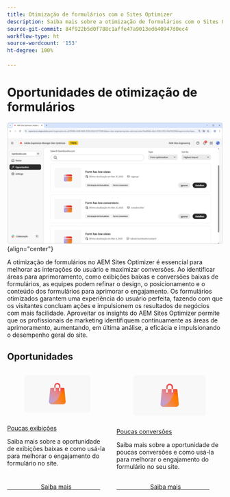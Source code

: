 ```yaml
---
title: Otimização de formulários com o Sites Optimizer
description: Saiba mais sobre a otimização de formulários com o Sites Optimizer.
source-git-commit: 84f922b5d0f788c1affe47a9013ed640947d0ec4
workflow-type: ht
source-wordcount: '153'
ht-degree: 100%

---
```



# Oportunidades de otimização de formulários

![Oportunidades de otimização de formulário](./assets/form-optimization/hero.png){align="center"}

A otimização de formulários no AEM Sites Optimizer é essencial para melhorar as interações do usuário e maximizar conversões. Ao identificar áreas para aprimoramento, como exibições baixas e conversões baixas de formulários, as equipes podem refinar o design, o posicionamento e o conteúdo dos formulários para aprimorar o engajamento. Os formulários otimizados garantem uma experiência do usuário perfeita, fazendo com que os visitantes concluam ações e impulsionem os resultados de negócios com mais facilidade. Aproveitar os insights do AEM Sites Optimizer permite que os profissionais de marketing identifiquem continuamente as áreas de aprimoramento, aumentando, em última análise, a eficácia e impulsionando o desempenho geral do site.

## Oportunidades

<!-- CARDS
 
* ../documentation/opportunities/low-views.md
  {title=Low views}
  {image=../assets/common/card-bag.png}
* ../documentation/opportunities/low-conversions.md
  {title=Low conversions}
  {image=../assets/common/card-bag.png}

--->
<!-- START CARDS HTML - DO NOT MODIFY BY HAND -->
<div class="columns">
    <div class="column is-half-tablet is-half-desktop is-one-third-widescreen" aria-label="Low views">
        <div class="card" style="height: 100%; display: flex; flex-direction: column; height: 100%;">
            <div class="card-image">
                <figure class="image x-is-16by9">
                    <a href="../documentation/opportunities/low-views.md" title="Exibições baixas" target="_blank" rel="referrer">
                        <img class="is-bordered-r-small" src="../assets/common/card-bag.png" alt="Exibições baixas"
                             style="width: 100%; aspect-ratio: 16 / 9; object-fit: cover; overflow: hidden; display: block; margin: auto;">
                    </a>
                </figure>
            </div>
            <div class="card-content is-padded-small" style="display: flex; flex-direction: column; flex-grow: 1; justify-content: space-between;">
                <div class="top-card-content">
                    <p class="headline is-size-6 has-text-weight-bold">
                        <a href="../documentation/opportunities/low-views.md" target="_blank" rel="referrer" title="Exibições baixas">Poucas exibições</a>
                    </p>
                    <p class="is-size-6">Saiba mais sobre a oportunidade de exibições baixas e como usá-la para melhorar o engajamento do formulário no site.</p>
                </div>
                <a href="../documentation/opportunities/low-views.md" target="_blank" rel="referrer" class="spectrum-Button spectrum-Button--outline spectrum-Button--primary spectrum-Button--sizeM" style="align-self: flex-start; margin-top: 1rem;">
                    <span class="spectrum-Button-label has-no-wrap has-text-weight-bold">Saiba mais</span>
                </a>
            </div>
        </div>
    </div>
    <div class="column is-half-tablet is-half-desktop is-one-third-widescreen" aria-label="Low conversions">
        <div class="card" style="height: 100%; display: flex; flex-direction: column; height: 100%;">
            <div class="card-image">
                <figure class="image x-is-16by9">
                    <a href="../documentation/opportunities/low-conversions.md" title="Baixas conversões" target="_blank" rel="referrer">
                        <img class="is-bordered-r-small" src="../assets/common/card-bag.png" alt="Baixas conversões"
                             style="width: 100%; aspect-ratio: 16 / 9; object-fit: cover; overflow: hidden; display: block; margin: auto;">
                    </a>
                </figure>
            </div>
            <div class="card-content is-padded-small" style="display: flex; flex-direction: column; flex-grow: 1; justify-content: space-between;">
                <div class="top-card-content">
                    <p class="headline is-size-6 has-text-weight-bold">
                        <a href="../documentation/opportunities/low-conversions.md" target="_blank" rel="referrer" title="Baixas conversões">Poucas conversões</a>
                    </p>
                    <p class="is-size-6">Saiba mais sobre a oportunidade de poucas conversões e como usá-la para melhorar o engajamento do formulário no seu site.</p>
                </div>
                <a href="../documentation/opportunities/low-conversions.md" target="_blank" rel="referrer" class="spectrum-Button spectrum-Button--outline spectrum-Button--primary spectrum-Button--sizeM" style="align-self: flex-start; margin-top: 1rem;">
                    <span class="spectrum-Button-label has-no-wrap has-text-weight-bold">Saiba mais</span>
                </a>
            </div>
        </div>
    </div>
</div>
<!-- END CARDS HTML - DO NOT MODIFY BY HAND -->
